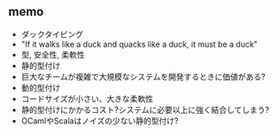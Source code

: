 ## memo
* ダックタイピング
 * "If it walks like a duck and quacks like a duck, it must be a duck"
* 型, 安全性, 柔軟性
 * 静的型付け
  * 巨大なチームが複雑で大規模なシステムを開発するときに価値がある?
 * 動的型付け
  * コードサイズが小さい、大きな柔軟性
* 静的型付けにかかるコスト?システムに必要以上に強く結合してしまう?
* OCamlやScalaはノイズの少ない静的型付け?
